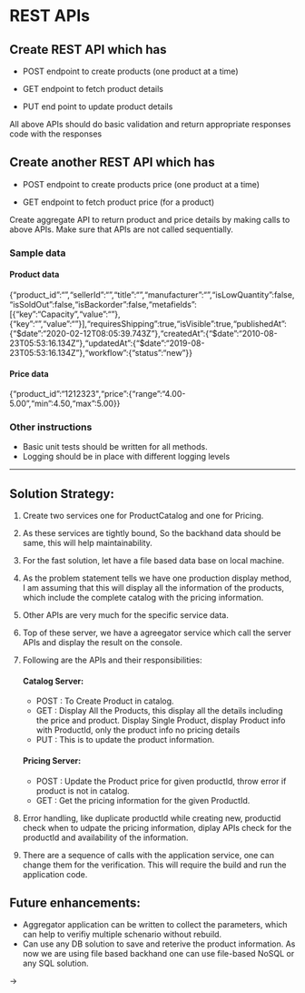 # REST APIs

## Create REST API which has

- POST endpoint to create products (one product at a time)

- GET endpoint to fetch product details

- PUT end point to update product details

All above APIs should do basic validation and return appropriate responses code with the responses

## Create another REST API which has

 - POST endpoint to create products price (one product at a time)

 - GET endpoint to fetch product price (for a product)

Create aggregate API to return product and price details by making calls to above APIs. Make sure that APIs are not called sequentially.

### Sample data
#### Product data
{“product_id”:“”,“sellerId”:“”,“title”:“”,“manufacturer”:“”,“isLowQuantity”:false,“isSoldOut”:false,“isBackorder”:false,“metafields”:[{“key”:“Capacity”,“value”:“”},{“key”:“”,“value”:“”}],“requiresShipping”:true,“isVisible”:true,“publishedAt”:{“$date”:“2020-02-12T08:05:39.743Z”},“createdAt”:{“$date”:“2010-08-23T05:53:16.134Z”},“updatedAt”:{“$date”:“2019-08-23T05:53:16.134Z”},“workflow”:{“status”:“new”}}

#### Price data
{“product_id”:“1212323",“price”:{“range”:“4.00-5.00”,“min”:4.50,“max”:5.00}}

### Other instructions
 - Basic unit tests should be written for all methods.
 - Logging should be in place with different logging levels

_________________________________________________________________________________________________

## Solution Strategy:
1. Create two services one for ProductCatalog and one for Pricing.
2. As these services are tightly bound, So the backhand data should be same, this will help maintainability.
3. For the fast solution, let have a file based data base on local machine. 
4. As the problem statement tells we have one production display method, I am assuming that this will display all the information of the products, which include the complete catalog with the pricing information.
5. Other APIs are very much for the specific service data.
6. Top of these server, we have a agreegator service which call the server APIs and display the result on the console.
7. Following are the APIs and their responsibilities:
    #### Catalog Server:
     - POST : To Create Product in catalog.
     - GET : Display All the Products, this display all the details including the price and product.
             Display Single Product, display Product info with ProductId, only the product info no pricing details
     - PUT : This is to update the product information.
    #### Pricing Server:
    - POST : Update the Product price for given productId, throw error if product is not in catalog.
    - GET : Get the pricing information for the given ProductId.

8. Error handling, like duplicate productId while creating new, productid check when to udpate the pricing information, diplay APIs check for the productId and availability of the information.

9. There are a sequence of calls with the application service, one can change them for the verification. This will require the build and run the application code.

## Future enhancements:
- Aggregator application can be written to collect the parameters, which can help to verifiy multiple schenario without rebuild.
- Can use any DB solution to save and reterive the product information. As now we are using file based backhand one can use file-based NoSQL or any SQL solution.

->
